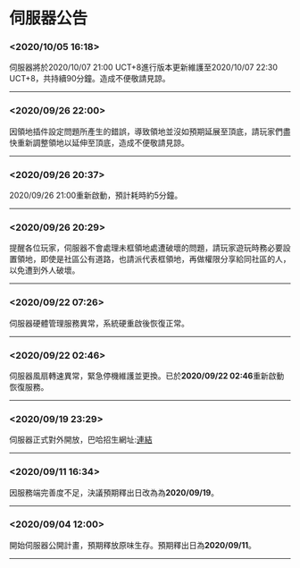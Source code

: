 # 伺服器公告
### <2020/10/05 16:18>
伺服器將於2020/10/07 21:00 UCT+8進行版本更新維護至2020/10/07 22:30 UCT+8，共持續90分鐘。造成不便敬請見諒。
***
### <2020/09/26 22:00>
因領地插件設定問題所產生的錯誤，導致領地並沒如預期延展至頂底，請玩家們盡快重新調整領地以延伸至頂底，造成不便敬請見諒。
***
### <2020/09/26 20:37>
2020/09/26 21:00重新啟動，預計耗時約5分鐘。
***
### <2020/09/26 20:29>
提醒各位玩家，伺服器不會處理未框領地處遭破壞的問題，請玩家遊玩時務必要設置領地，即使是社區公有道路，也請派代表框領地，再做權限分享給同社區的人，以免遭到外人破壞。
***
### <2020/09/22 07:26>
伺服器硬體管理服務異常，系統硬重啟後恢復正常。
***
### <2020/09/22 02:46>
伺服器風扇轉速異常，緊急停機維護並更換。已於**2020/09/22 02:46**重新啟動恢復服務。
***
### <2020/09/19 23:29>
伺服器正式對外開放，巴哈招生網址:[連結](https://forum.gamer.com.tw/C.php?bsn=18673&snA=186819)
***
### <2020/09/11 16:34>
因服務端完善度不足，決議預期釋出日改為為**2020/09/19**。
***
### <2020/09/04 12:00>
開始伺服器公開計畫，預期釋放原味生存。預期釋出日為**2020/09/11**。
***
